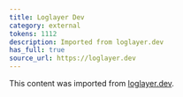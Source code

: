 ```yaml
---
title: Loglayer Dev
category: external
tokens: 1112
description: Imported from loglayer.dev
has_full: true
source_url: https://loglayer.dev
---
```


This content was imported from [loglayer.dev](https://loglayer.dev).
